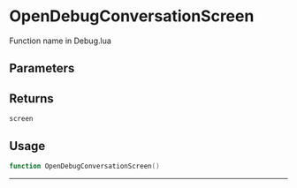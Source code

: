 # OpenDebugConversationScreen
Function name in Debug.lua
## Parameters

## Returns
`screen`
## Usage
```lua
function OpenDebugConversationScreen()
```
---
